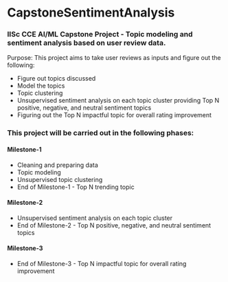 # CapstoneSentimentAnalysis
### IISc CCE AI/ML Capstone Project - Topic modeling and sentiment analysis based on user review data.

Purpose: This project aims to take user reviews as inputs and figure out the following:
* Figure out topics discussed
* Model the topics
* Topic clustering
* Unsupervised sentiment analysis on each topic cluster providing Top N positive, negative, and neutral sentiment topics
* Figuring out the Top N impactful topic for overall rating improvement

### This project will be carried out in the following phases:
#### Milestone-1
* Cleaning and preparing data
* Topic modeling
* Unsupervised topic clustering
* End of Milestone-1 - Top N trending topic

#### Milestone-2
* Unsupervised sentiment analysis on each topic cluster
* End of Milestone-2 - Top N positive, negative, and neutral sentiment topics

#### Milestone-3
* End of Milestone-3 - Top N impactful topic for overall rating improvement
